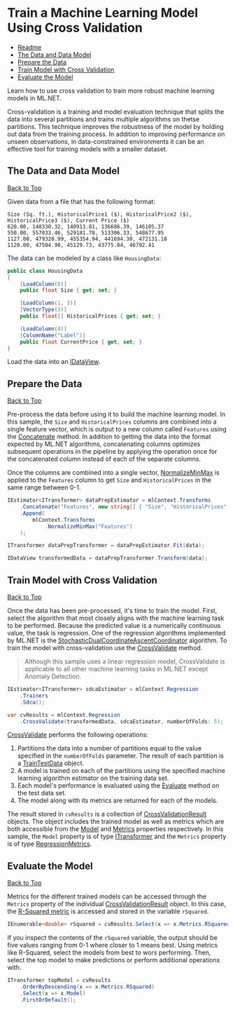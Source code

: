 # Train a Machine Learning Model Using Cross Validation

* [Readme](./_readme.md)
* [The Data and Data Model](#the-data-and-data-model)
* [Prepare the Data](#prepare-the-data)
* [Train Model with Cross Validation](#train-model-with-cross-validation)
* [Evaluate the Model](#evaluate-the-model)

Learn how to use cross validation to train more robust machine learning models in <span>ML.NET</span>.

Cross-validation is a training and model evaluation technique that splits the data into several partitions and trains multiple algorithms on thetse partitions. This technique improves the robustness of the model by holding out data from the training process. In addition to improving performance on unseen observations, in data-constrained environments it can be an effective tool for training models with a smaller dataset.

## The Data and Data Model  
[Back to Top](#train-a-machine-learning-model-using-cross-validation)  

Given data from a file that has the following format:

```
Size (Sq. ft.), HistoricalPrice1 ($), HistoricalPrice2 ($), HistoricalPrice3 ($), Current Price ($)
620.00, 148330.32, 140913.81, 136686.39, 146105.37
550.00, 557033.46, 529181.78, 513306.33, 548677.95
1127.00, 479320.99, 455354.94, 441694.30, 472131.18
1120.00, 47504.98, 45129.73, 43775.84, 46792.41
```

The data can be modeled by a class like `HousingData`:

```cs
public class HousingData
{
    [LoadColumn(0)]
    public float Size { get; set; }

    [LoadColumn(1, 3)]
    [VectorType(3)]
    public float[] HistoricalPrices { get; set; }

    [LoadColumn(4)]
    [ColumnName("Label")]
    public float CurrentPrice { get; set; }
}
```

Load the data into an [IDataView](https://docs.microsoft.com/en-us/dotnet/api/microsoft.ml.idataview).

## Prepare the Data  
[Back to Top](#train-a-machine-learning-model-using-cross-validation)  

Pre-process the data before using it to build the machine learning model. In this sample, the `Size` and `HistoricalPrices` columns are combined into a single feature vector, which is output to a new column called `Features` using the [Concatenate](https://docs.microsoft.com/en-us/dotnet/api/microsoft.ml.transformextensionscatalog.concatenate) method. In addition to getting the data into the format expected by <span>ML.NET</span> algorithms, concatenating columns optimizes subsequent operations in the pipeline by applying the operation once for the concatenated column instead of each of the separate columns.

Once the columns are combined into a single vector, [NormalizeMinMax](https://docs.microsoft.com/en-us/dotnet/api/microsoft.ml.normalizationcatalog.normalizeminmax) is applied to the `Features` column to get `Size` and `HistoricalPrices` in the same range between 0-1.

```cs
IEstimator<ITransformer> dataPrepEstimator = mlContext.Transforms
    .Concatenate("Features", new string[] { "Size", "HistoricalPrices" })
    .Append(
        mlContext.Transforms
            .NormalizeMinMax("Features")
    );

ITransformer dataPrepTransformer = dataPrepEstimator.Fit(data);

IDataView transformedData = dataPrepTransformer.Transform(data);
```

## Train Model with Cross Validation  
[Back to Top](#train-a-machine-learning-model-using-cross-validation)  

Once the data has been pre-processed, it's time to train the model. First, select the algorithm that most closely aligns with the machine learning task to be performed. Because the predicted value is a numerically continuous value, the task is regression. One of the regression algorithms implemented by <span>ML.NET</span> is the [StochasticDualCoordinateAscentCoordinator](https://docs.microsoft.com/en-us/dotnet/api/microsoft.ml.trainers.sdcaregressiontrainer) algorithm. To train the model with cross-validation use the [CrossValidate](https://docs.microsoft.com/en-us/dotnet/api/microsoft.ml.regressioncatalog.crossvalidate) method.

> Although this sample uses a linear regression model, CrossValidate is applicable to all other machine learning tasks in <span>ML.NET</span> except Anomaly Detection.

```cs
IEstimator<ITransformer> sdcaEstimator = mlContext.Regression
    .Trainers
    .Sdca();

var cvResults = mlContext.Regression
    .CrossValidate(transformedData, sdcaEstimator, numberOfFolds: 5);
```

[CrossValidate](https://docs.microsoft.com/en-us/dotnet/api/microsoft.ml.regressioncatalog.crossvalidate) performs the following operations:
1. Partitions the data into a number of partitions equal to the value specified in the `numberOfFolds` parameter. The result of each partition is a [TrainTestData](https://docs.microsoft.com/en-us/dotnet/api/microsoft.ml.dataoperationscatalog.traintestdata) object.
2. A model is trained on each of the partitions using the specified machine learning algorithm estimator on the training data set.
3. Each model's performance is evaluated using the [Evaluate](https://docs.microsoft.com/en-us/dotnet/api/microsoft.ml.regressioncatalog.evaluate) method on the test data set.
4. The model along with its metrics are returned for each of the models.

The result stored in `cvResults` is a collection of [CrossValidationResult](https://docs.microsoft.com/en-us/dotnet/api/microsoft.ml.traincatalogbase.crossvalidationresult-1) objects. The object includes the trained model as well as metrics which are both accessible from the [Model](https://docs.microsoft.com/en-us/dotnet/api/microsoft.ml.traincatalogbase.crossvalidationresult-1.model) and [Metrics](https://docs.microsoft.com/en-us/dotnet/api/microsoft.ml.traincatalogbase.crossvalidationresult-1.metrics) properties respectively. In this sample, the `Model` property is of type [ITransformer](https://docs.microsoft.com/en-us/dotnet/api/microsoft.ml.itransformer) and the `Metrics` property is of type [RegressionMetrics](https://docs.microsoft.com/en-us/dotnet/api/microsoft.ml.data.regressionmetrics).

## Evaluate the Model  
[Back to Top](#train-a-machine-learning-model-using-cross-validation)  

Metrics for the different trained models can be accessed through the `Metrics` property of the individual [CrossValidationResult](https://docs.microsoft.com/en-us/dotnet/api/microsoft.ml.traincatalogbase.crossvalidationresult-1) object. In this case, the [R-Squared metric](https://en.wikipedia.org/wiki/Coefficient_of_determination) is accessed and stored in the variable `rSquared`.

```cs
IEnumerable<double> rSquared = cvResults.Select(x => x.Metrics.RSquared);
```

If you inspect the contents of the `rSquared` variable, the output should be five values ranging from 0-1 where closer to 1 means best. Using metrics like R-Squared, select the models from best to wors performing. Then, select the top model to make predictions or perform additional operations with.

```cs
ITransformer topModel = cvResults
    .OrderByDescending(x => x.Metrics.RSquared)
    .Select(x => x.Model)
    .FirstOrDefault();
```
